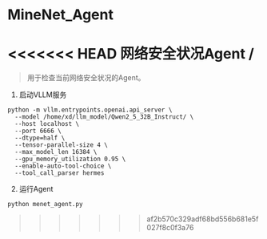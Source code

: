 # MineNet_Agent
<<<<<<< HEAD
网络安全状况Agent
/
=======
> 用于检查当前网络安全状况的Agent。


1. 启动VLLM服务
```
python -m vllm.entrypoints.openai.api_server \
  --model /home/xd/llm_model/Qwen2_5_32B_Instruct/ \
  --host localhost \
  --port 6666 \
  --dtype=half \
  --tensor-parallel-size 4 \
  --max_model_len 16384 \
  --gpu_memory_utilization 0.95 \
  --enable-auto-tool-choice \
  --tool_call_parser hermes
```

2. 运行Agent
```
python menet_agent.py
```
>>>>>>> af2b570c329adf68bd556b681e5f027f8c0f3a76
